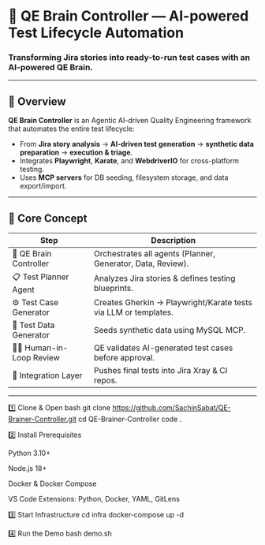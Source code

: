 # 🧠 QE Brain Controller — AI-powered Test Lifecycle Automation

### Transforming Jira stories into ready-to-run test cases with an AI-powered QE Brain.

---

## 🚀 Overview

**QE Brain Controller** is an Agentic AI-driven Quality Engineering framework that automates the entire test lifecycle:
- From **Jira story analysis** → **AI-driven test generation** → **synthetic data preparation** → **execution & triage**.
- Integrates **Playwright**, **Karate**, and **WebdriverIO** for cross-platform testing.
- Uses **MCP servers** for DB seeding, filesystem storage, and data export/import.

---

## 🧩 Core Concept

| Step | Description |
|------|--------------|
| 🧠 QE Brain Controller | Orchestrates all agents (Planner, Generator, Data, Review). |
| 📋 Test Planner Agent | Analyzes Jira stories & defines testing blueprints. |
| ⚙️ Test Case Generator | Creates Gherkin → Playwright/Karate tests via LLM or templates. |
| 🧬 Test Data Generator | Seeds synthetic data using MySQL MCP. |
| 👩‍💻 Human-in-Loop Review | QE validates AI-generated test cases before approval. |
| 🔗 Integration Layer | Pushes final tests into Jira Xray & CI repos. |

---

1️⃣ Clone & Open
bash
git clone https://github.com/SachinSabat/QE-Brainer-Controller.git
cd QE-Brainer-Controller
code .

2️⃣ Install Prerequisites

Python 3.10+

Node.js 18+

Docker & Docker Compose

VS Code Extensions: Python, Docker, YAML, GitLens

3️⃣ Start Infrastructure
cd infra
docker-compose up -d

4️⃣ Run the Demo
bash demo.sh


